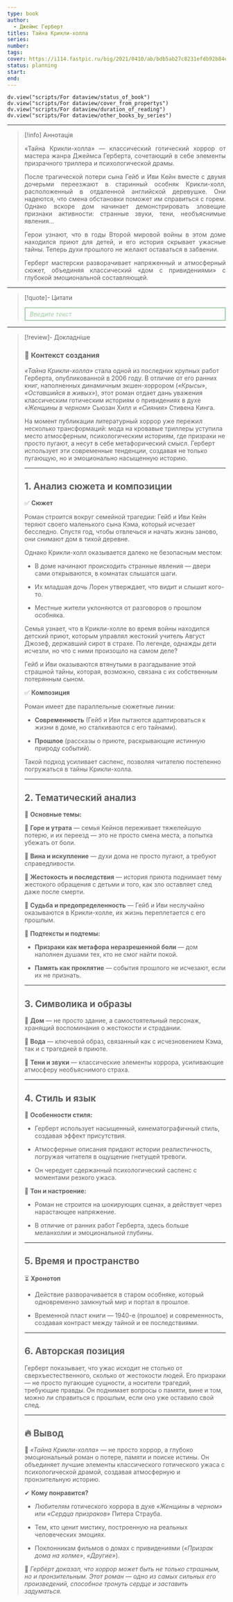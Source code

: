 ```yaml
---
type: book
author:
  - Джеймс Герберт
titles: Тайна Крикли-холла
series:
number:
tags:
cover: https://i114.fastpic.ru/big/2021/0410/ab/bdb5ab27c8231efdb92b84e44b80a5ab.jpg?r=1
status: planning
start:
end:
---
```

```dataviewjs
dv.view("scripts/For dataview/status_of_book")
dv.view("scripts/For dataview/cover_from_propertys")
dv.view("scripts/For dataview/duration_of_reading")
dv.view("scripts/For dataview/other_books_by_series")
```
---

>[!info] Аннотація
> <p align="justify">«Тайна Крикли-холла» — классический готический хоррор от мастера жанра Джеймса Герберта, сочетающий в себе элементы призрачного триллера и психологической драмы.</p>
> <p align="justify">После трагической потери сына Гейб и Иви Кейн вместе с двумя дочерьми переезжают в старинный особняк Крикли-холл, расположенный в отдаленной английской деревушке. Они надеются, что смена обстановки поможет им справиться с горем. Однако вскоре дом начинает демонстрировать зловещие признаки активности: странные звуки, тени, необъяснимые явления...</p>
> <p align="justify">Герои узнают, что в годы Второй мировой войны в этом доме находился приют для детей, и его история скрывает ужасные тайны. Теперь духи прошлого не желают оставаться в забвении.</p>
> <p align="justify">Герберт мастерски разворачивает напряженный и атмосферный сюжет, объединяя классический «дом с привидениями» с глубокой эмоциональной составляющей.</p>

---

>[!quote]- Цитати
><div align="justify" style="border: 2px solid #A0CAA6; padding: 5px 10px 5px 10px; font-style: italic; color: #A0CAA6 ">Введите текст</div>

---
>[!review]- Докладніше
> ### **📖 Контекст создания**
>
> *«Тайна Крикли-холла»* стала одной из последних крупных работ Герберта, опубликованной в 2006 году. В отличие от его ранних книг, наполненных динамичным экшен-хоррором (*«Крысы»*, *«Оставшийся в живых»*), этот роман отдает дань уважения классическим готическим историям о привидениях в духе *«Женщины в черном»* Сьюзан Хилл и *«Сияния»* Стивена Кинга.
>
> На момент публикации литературный хоррор уже пережил несколько трансформаций: мода на кровавые триллеры уступила место атмосферным, психологическим историям, где призраки не просто пугают, а несут в себе метафорический смысл. Герберт использует эти современные тенденции, создавая не только пугающую, но и эмоционально насыщенную историю.
>
> ---
>
> ## **1. Анализ сюжета и композиции**
>
> ✅ **Сюжет**
>
> Роман строится вокруг семейной трагедии: Гейб и Иви Кейн теряют своего маленького сына Кэма, который исчезает бесследно. Спустя год, чтобы отвлечься и начать жизнь заново, они снимают дом в тихой деревне.
>
> Однако Крикли-холл оказывается далеко не безопасным местом:
>
> - В доме начинают происходить странные явления — двери сами открываются, в комнатах слышатся шаги.
>
> - Их младшая дочь Лорен утверждает, что видит и слышит кого-то.
>
> - Местные жители уклоняются от разговоров о прошлом особняка.
>
> Семья узнает, что в Крикли-холле во время войны находился детский приют, которым управлял жестокий учитель Август Джозеф, державший сирот в страхе. По легенде, однажды дети исчезли, но что с ними произошло на самом деле?
>
> Гейб и Иви оказываются втянутыми в разгадывание этой страшной тайны, которая, возможно, связана с их собственным потерянным сыном.
>
> ✅ **Композиция**
>
> Роман имеет две параллельные сюжетные линии:
>
> - **Современность** (Гейб и Иви пытаются адаптироваться к жизни в доме, но сталкиваются с его тайнами).
>
> - **Прошлое** (рассказы о приюте, раскрывающие истинную природу событий).
>
> Такой подход усиливает саспенс, позволяя читателю постепенно погружаться в тайны Крикли-холла.
>
> ---
>
> ## **2. Тематический анализ**
>
> 📌 **Основные темы:**
>
> 🔹 **Горе и утрата** — семья Кейнов переживает тяжелейшую потерю, и их переезд — это не просто смена места, а попытка убежать от боли.
>
> 🔹 **Вина и искупление** — духи дома не просто пугают, а требуют справедливости.
>
> 🔹 **Жестокость и последствия** — история приюта поднимает тему жестокого обращения с детьми и того, как зло оставляет след даже после смерти.
>
> 🔹 **Судьба и предопределенность** — Гейб и Иви неслучайно оказываются в Крикли-холле, их жизнь переплетается с его прошлым.
>
> 📌 **Подтексты и подтемы:**
>
> - **Призраки как метафора неразрешенной боли** — дом наполнен душами тех, кто не смог найти покой.
>
> - **Память как проклятие** — события прошлого не исчезают, если их не признать.
>
> ---
>
> ## **3. Символика и образы**
>
> 🔹 **Дом** — не просто здание, а самостоятельный персонаж, хранящий воспоминания о жестокости и страдании.
>
> 🔹 **Вода** — ключевой образ, связанный как с исчезновением Кэма, так и с трагедией в приюте.
>
> 🔹 **Тени и звуки** — классические элементы хоррора, усиливающие атмосферу необъяснимого страха.
>
> ---
>
> ## **4. Стиль и язык**
>
> 📌 **Особенности стиля:**
>
> - Герберт использует насыщенный, кинематографичный стиль, создавая эффект присутствия.
>
> - Атмосферные описания придают истории реалистичность, погружая читателя в ощущение гнетущей тревоги.
>
> - Он чередует сдержанный психологический саспенс с моментами резкого ужаса.
>
> 📌 **Тон и настроение:**
>
> - Роман не строится на шокирующих сценах, а действует через нарастающее напряжение.
>
> - В отличие от ранних работ Герберта, здесь больше меланхолии и эмоциональной глубины.
>
> ---
>
> ## **5. Время и пространство**
>
> ⏳ **Хронотоп**
>
> - Действие разворачивается в старом особняке, который одновременно замкнутый мир и портал в прошлое.
>
> - Временной пласт книги — 1940-е (прошлое) и современность, создавая контраст между тайной и ее последствиями.
>
> ---
>
> ## **6. Авторская позиция**
>
> Герберт показывает, что ужас исходит не столько от сверхъестественного, сколько от жестокости людей. Его призраки — не просто пугающие сущности, а носители трагедий, требующие правды. Он поднимает вопросы о памяти, вине и том, можно ли справиться с прошлым, если оно уже оставило свой след.
>
> ---
>
> ## **🔥 Вывод**
>
> 📌 *«Тайна Крикли-холла»* — не просто хоррор, а глубоко эмоциональный роман о потере, памяти и поиске истины. Он объединяет лучшие элементы классического готического ужаса с психологической драмой, создавая атмосферную и пронзительную историю.
>
> ✔ **Кому понравится?**
>
> - Любителям готического хоррора в духе *«Женщины в черном»* или *«Сердца призраков»* Питера Страуба.
>
> - Тем, кто ценит мистику, построенную на реальных человеческих эмоциях.
>
> - Поклонникам фильмов о домах с привидениями (*«Призрак дома на холме»*, *«Другие»*).
>
> 🔮 *Герберт доказал, что хоррор может быть не только страшным, но и пронзительным. Этот роман — одно из самых сильных его произведений, способное тронуть сердце и заставить задуматься.*
>